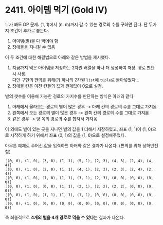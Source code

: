 # 2411. 아이템 먹기 (Gold IV)

누가 봐도 DP 문제. (1, 1)에서 (n, m)까지 갈 수 있는 경로의 수를 구하면 된다. 단 두가지 조건이 추가로 붙는다.
1. 아이템(별)을 다 먹어야 함
2. 장애물을 지나갈 수 없음

이 두 조건에 대한 해결법으로 아래와 같은 방법을 제시했다.
1. 지금까지 먹은 아이템을 저장하는 2차원 배열을 하나 더 생성하여 저장, 경로 판단시 사용.  
   다만 구현의 편의를 위해(?) 하나의 2차원 `list`에 `tuple`로 몰아넣었다...
2. 장애물 칸은 이전 칸들의 값과 관계없이 0으로 설정.

별의 갯수를 이용해 가능한 경로의 가지수를 판단하는 방식은 아래와 같다
1. 아래에서 올라오는 경로의 별이 많은 경우 -> 아래 칸의 경로의 수를 그대로 가져옴
2. 왼쪽에서 오는 경로의 별이 많은 경우 -> 왼쪽 칸의 경로의 수를 그대로 가져옴
3. 같은 경우 -> 양 쪽의 경로의 수를 합쳐서 가져옴

이 외에도 별이 있는 곳을 지나면 별의 값을 1 더해서 저장하였고, 좌표 (1, 1)이 (1, 0)으로 시작하게 하기 위해서 좌표 (0, 1)의 값을 (1, 0)으로 설정해주었다.

아무튼 예제로 주어진 값을 입력하면 아래와 같은 결과가 나온다. (편의를 위해 상하반전 함)
```
[(0, 0), (1, 0), (3, 0), (1, 1), (5, 1), (2, 3), (4, 3), (2, 4), (4, 4)]
[(0, 0), (1, 0), (2, 0), (1, 1), (4, 1), (2, 3), (2, 3), (2, 4), (2, 4)]
[(0, 0), (1, 0), (1, 0), (1, 1), (3, 1), (2, 3), (0, 0), (0, 0), (0, 0)]
[(0, 0), (1, 0), (0, 0), (1, 1), (2, 1), (2, 2), (2, 2), (0, 0), (0, 0)]
[(0, 0), (1, 0), (1, 1), (1, 1), (1, 1), (0, 0), (0, 0), (0, 0), (0, 0)]
[(0, 0), (1, 0), (0, 0), (0, 0), (0, 0), (0, 0), (0, 0), (0, 0), (0, 0)]
```
즉 최종적으로 **4개의 별을 4개 경로로 먹을 수 있다**는 결과가 나온다.

